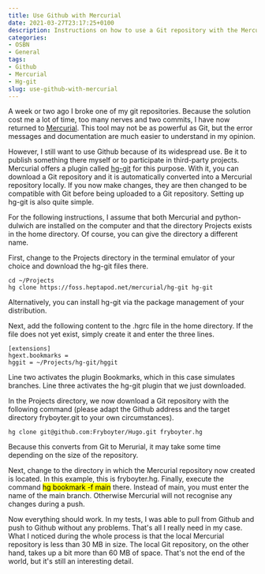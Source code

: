 ```yaml
---
title: Use Github with Mercurial
date: 2021-03-27T23:17:25+0100
description: Instructions on how to use a Git repository with the Mercurial version management system by means of the hg-git plugin
categories:
- OSBN
- General
tags:
- Github
- Mercurial
- Hg-git
slug: use-github-with-mercurial
---
```

A week or two ago I broke one of my git repositories. Because the solution cost me a lot of time, too many nerves and two commits, I have now returned to [Mercurial](https://www.mercurial-scm.org). This tool may not be as powerful as Git, but the error messages and documentation are much easier to understand in my opinion.

However, I still want to use Github because of its widespread use. Be it to publish something there myself or to participate in third-party projects. Mercurial offers a plugin called [hg-git](https://foss.heptapod.net/mercurial/hg-git) for this purpose. With it, you can download a Git repository and it is automatically converted into a Mercurial repository locally. If you now make changes, they are then changed to be compatible with Git before being uploaded to a Git repository. Setting up hg-git is also quite simple.

For the following instructions, I assume that both Mercurial and python-dulwich are installed on the computer and that the directory Projects exists in the home directory. Of course, you can give the directory a different name.

First, change to the Projects directory in the terminal emulator of your choice and download the hg-git files there.

<pre class="line-numbers language-bash" style="white-space:pre-wrap;">
<code class="language-bash">cd ~/Projects
hg clone https://foss.heptapod.net/mercurial/hg-git hg-git</code>
</pre>

Alternatively, you can install hg-git via the package management of your distribution. 

Next, add the following content to the .hgrc file in the home directory. If the file does not yet exist, simply create it and enter the three lines.

<pre class="line-numbers language-bash" style="white-space:pre-wrap;">
<code class="language-bash">[extensions]
hgext.bookmarks =
hggit = ~/Projects/hg-git/hggit</code>
</pre>

Line two activates the plugin Bookmarks, which in this case simulates branches. Line three activates the hg-git plugin that we just downloaded.

In the Projects directory, we now download a Git repository with the following command (please adapt the Github address and the target directory fryboyter.git to your own circumstances).

<pre class="line-numbers language-bash" style="white-space:pre-wrap;">
<code class="language-bash">hg clone git@github.com:Fryboyter/Hugo.git fryboyter.hg</code>
</pre>

Because this converts from Git to Merurial, it may take some time depending on the size of the repository.

Next, change to the directory in which the Mercurial repository now created is located. In this example, this is fryboyter.hg. Finally, execute the command <mark>hg bookmark -f main</mark> there. Instead of main, you must enter the name of the main branch. Otherwise Mercurial will not recognise any changes during a push.

Now everything should work. In my tests, I was able to pull from Github and push to Github without any problems. That's all I really need in my case. What I noticed during the whole process is that the local Mercurial repository is less than 30 MB in size. The local Git repository, on the other hand, takes up a bit more than 60 MB of space. That's not the end of the world, but it's still an interesting detail.
